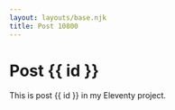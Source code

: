 ```yaml
---
layout: layouts/base.njk
title: Post 10800
---
```


# Post {{ id }}

This is post {{ id }} in my Eleventy project.
